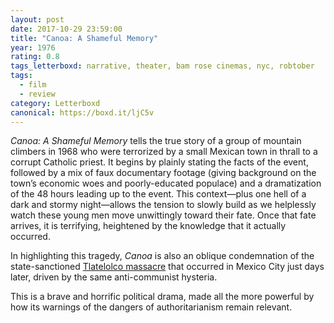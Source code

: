 ```yaml
---
layout: post 
date: 2017-10-29 23:59:00
title: "Canoa: A Shameful Memory"
year: 1976
rating: 0.8
tags_letterboxd: narrative, theater, bam rose cinemas, nyc, robtober
tags:
  - film
  - review
category: Letterboxd
canonical: https://boxd.it/ljC5v
---
```


<cite>Canoa: A Shameful Memory</cite> tells the true story of a group of mountain climbers in 1968 who were terrorized by a small Mexican town in thrall to a corrupt Catholic priest. It begins by plainly stating the facts of the event, followed by a mix of faux documentary footage (giving background on the town’s economic woes and poorly-educated populace) and a dramatization of the 48 hours leading up to the event. This context—plus one hell of a dark and stormy night—allows the tension to slowly build as we helplessly watch these young men move unwittingly toward their fate. Once that fate arrives, it is terrifying, heightened by the knowledge that it actually occurred.

In highlighting this tragedy, <cite>Canoa</cite> is also an oblique condemnation of the state-sanctioned [Tlatelolco massacre](https://en.wikipedia.org/wiki/Tlatelolco_massacre) that occurred in Mexico City just days later, driven by the same anti-communist hysteria.

This is a brave and horrific political drama, made all the more powerful by how its warnings of the dangers of authoritarianism remain relevant.